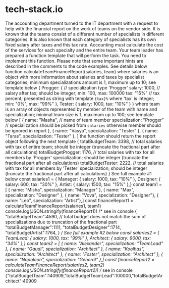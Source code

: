 # tech-stack.io

The accounting department turned to the IT department with a request to help with the
financial report on the work of teams on the vendor side. It is known that the teams consist of
a different number of specialists in different categories. It is also known that each category of
specialists has its own fixed salary after taxes and this tax rate. Accounting must calculate
the cost of the services for each specialty and the entire team. Your team leader has
prepared a function template that will perform the task. You need to implement this function.
Please note that some important hints are described in the comments to the code examples.
See details below
function calculateTeamFinanceReport(salaries, team)
where salaries is an object with more information about salaries and taxes by specialist
categories; minimum specializations amount is 1, maximum up to 10; see template below
{
Progger: { // specialization type 'Progger'
salary: 1000, // salary after tax; should be integer; min: 100, max: 100000
tax: "15%" // tax percent; presented as string with template `{tax}%` where
'tax' is integer; min: "0%", max: "99%"
},
Tester: {
salary: 1000,
tax: "10%"
}
}
where team is an array of objects represented by member of the team with name and
specialization; minimal team size is 1, maximum up to 100; see template below
[
{
name: "Masha", // name of team member
specialization: "Progger" // specialization should be picked from `salaries`
otherwise member should be ignored in report
},
{
name: "Vasya",
specialization: "Tester"
},
{
name: "Taras",
specialization: "Tester"
},
]
the function should return the report object following the next template
{
totalBudgetTeam: 3398, // total salaries with tax of entire team; should be integer
(truncate the fractional part after all calculations)
totalBudgetProgger: 1176, // total salaries with tax for all members by 'Progger'
specialization; should be integer (truncate the fractional part after all calculations)
totalBudgetTester: 2222, // total salaries with tax for all members by 'Tester'
specialization; should be integer (truncate the fractional part after all calculations)
}
See full example #1 below
const salaries1 = {
Manager: { salary: 1000, tax: "10%" },
Designer: { salary: 600, tax: "30%" },
Artist: { salary: 1500, tax: "15%" },}
const team1 = [
{ name: "Misha", specialization: "Manager" },
{ name: "Max", specialization: "Designer" },
{ name: "Vova", specialization: "Designer"},
{ name: "Leo", specialization: "Artist"},]
const financeReport1 = calculateTeamFinanceReport(salaries1, team1)
console.log(JSON.stringify(financeReport1))
/* see in console
{
"totalBudgetTeam":4590, // total budget does not match the sum of specializations due
to truncation of the fractional part
"totalBudgetManager":1111,
"totalBudgetDesigner":1714,
"totalBudgetArtist":1764,
}
*/
See full example #2 below
const salaries2 = {
TeamLead: { salary: 1000, tax: "99%" },
Architect: { salary: 9000, tax: "34%" },}
const team2 = [
{ name: "Alexander", specialization: "TeamLead" },
{ name: "Gaudi", specialization: "Architect" },
{ name: "Koolhas", specialization: "Architect" },
{ name: "Foster", specialization: "Architect" },
{ name: "Napoleon", specialization: "General" },]
const financeReport2 = calculateTeamFinanceReport(salaries2, team2)
console.log(JSON.stringify(financeReport2))
/* see in console
{"totalBudgetTeam":140909,"totalBudgetTeamLead":100000,"totalBudgetArchitect":40909
